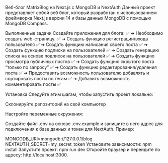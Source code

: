 Веб-блог MatrixBlog на Next.js с MongoDB и NextAuth
Данный проект представляет собой веб блог, который разработан с использованием фреймворка Next.js версии 14 и базы данных MongoDB с помощью MongoDB Compass.

Выполненные задачи
Создайте приложения для блога: ✅
➔ Необходимо создать web-страницу. ✅
➔ Создать функцию регистрации/входа пользователя ✅
➔ Создать функцию написания своего поста ✅
➔ Создать функцию подписки на пользователей ✅
➔ Создать генерацию списка на основе подписок на пользователей ✅
➔ Создать функцию просмотра публичных постов ✅
➔ Создать функцию скрытого поста “только по запросу” ✅
➔ Создать функцию редактирования/удаления поста ✅
➔ Предоставить возможность пользователю добавлять и сортировать посты по тегам ✅
➔ Добавить возможность комментировать посты ✅

Установка
Следуйте этим шагам, чтобы запустить проект локально:

Склонируйте репозиторий на свой компьютер

Настройте переменные окружения:

Создайте файл .env на основе .env.example и запишите в него адрес для подключения к базе данных и токен для NextAuth. Пример:

MONGODB_URI=mongodb://127.0.0.1/blog
NEXTAUTH_SECRET=my_secret_token
Установите зависимости:
npm install
Запустите проект:
npm run dev
Откройте браузер и перейдите по адресу:
http://localhost:3000.
